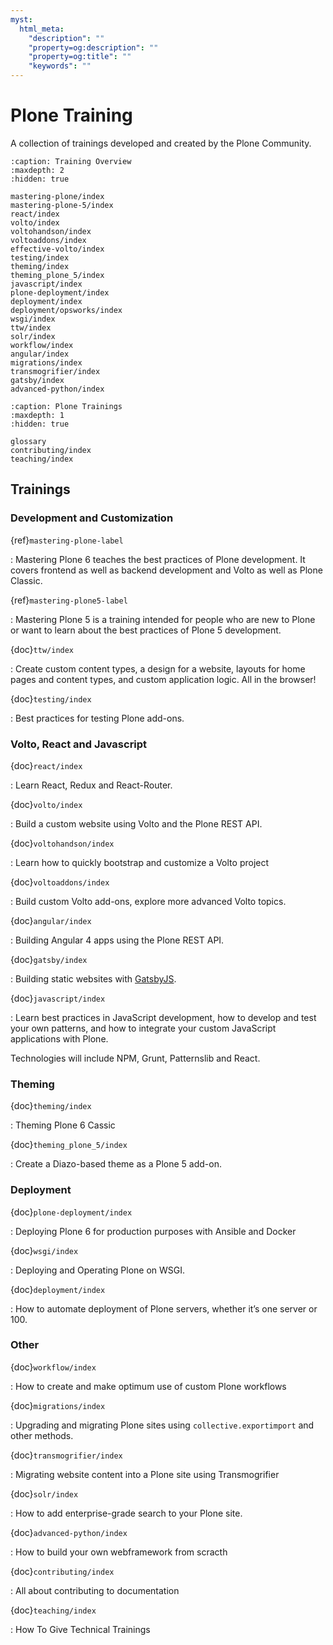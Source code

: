 ```yaml
---
myst:
  html_meta:
    "description": ""
    "property=og:description": ""
    "property=og:title": ""
    "keywords": ""
---
```


# Plone Training

A collection of trainings developed and created by the Plone Community.

```{toctree}
:caption: Training Overview
:maxdepth: 2
:hidden: true

mastering-plone/index
mastering-plone-5/index
react/index
volto/index
voltohandson/index
voltoaddons/index
effective-volto/index
testing/index
theming/index
theming_plone_5/index
javascript/index
plone-deployment/index
deployment/index
deployment/opsworks/index
wsgi/index
ttw/index
solr/index
workflow/index
angular/index
migrations/index
transmogrifier/index
gatsby/index
advanced-python/index
```

```{toctree}
:caption: Plone Trainings
:maxdepth: 1
:hidden: true

glossary
contributing/index
teaching/index
```


## Trainings

### Development and Customization

{ref}`mastering-plone-label`

: Mastering Plone 6 teaches the best practices of Plone development. It covers frontend as well as backend development and Volto as well as Plone Classic.

{ref}`mastering-plone5-label`

: Mastering Plone 5 is a training intended for people who are new to Plone or want to learn about the best practices of Plone 5 development.

{doc}`ttw/index`

: Create custom content types, a design for a website, layouts for home pages and content types, and custom application logic.
  All in the browser!

{doc}`testing/index`

: Best practices for testing Plone add-ons.

### Volto, React and Javascript

{doc}`react/index`

: Learn React, Redux and React-Router.

{doc}`volto/index`

: Build a custom website using Volto and the Plone REST API.

{doc}`voltohandson/index`

: Learn how to quickly bootstrap and customize a Volto project

{doc}`voltoaddons/index`

: Build custom Volto add-ons, explore more advanced Volto topics.

{doc}`angular/index`

: Building Angular 4 apps using the Plone REST API.

{doc}`gatsby/index`

: Building static websites with [GatsbyJS](https://www.gatsbyjs.com/).

{doc}`javascript/index`

: Learn best practices in JavaScript development, how to develop and test your own patterns,
  and how to integrate your custom JavaScript applications with Plone.

  Technologies will include NPM, Grunt, Patternslib and React.

### Theming


{doc}`theming/index`

: Theming Plone 6 Cassic

{doc}`theming_plone_5/index`

: Create a Diazo-based theme as a Plone 5 add-on.

### Deployment

{doc}`plone-deployment/index`

: Deploying Plone 6 for production purposes with Ansible and Docker

{doc}`wsgi/index`

: Deploying and Operating Plone on WSGI.

{doc}`deployment/index`

: How to automate deployment of Plone servers, whether it’s one server or 100.

### Other

{doc}`workflow/index`

: How to create and make optimum use of custom Plone workflows

{doc}`migrations/index`

: Upgrading and migrating Plone sites using `collective.exportimport` and other methods.

{doc}`transmogrifier/index`

: Migrating website content into a Plone site using Transmogrifier

{doc}`solr/index`

: How to add enterprise-grade search to your Plone site.

{doc}`advanced-python/index`

: How to build your own webframework from scracth

{doc}`contributing/index`

: All about contributing to documentation

{doc}`teaching/index`

: How To Give Technical Trainings
